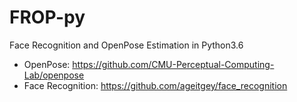 # FROP-py
Face Recognition  and OpenPose Estimation in Python3.6


- OpenPose: <https://github.com/CMU-Perceptual-Computing-Lab/openpose>
- Face Recognition: <https://github.com/ageitgey/face_recognition>
